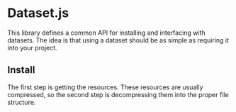 
# Dataset.js
This library defines a common API for installing and interfacing with datasets.
The idea is that using a dataset should be as simple as requiring it into your project.

## Install
The first step is getting the resources. These resources are usually compressed, so the second 
step is decompressing them into the proper file structure.
